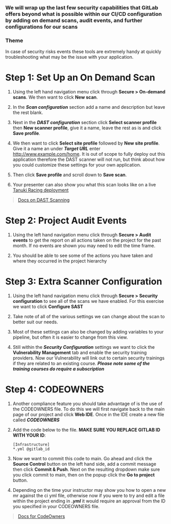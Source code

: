 ### We will wrap up the last few security capabilities that GitLab offers beyond what is possible within our CI/CD configuration by adding on demand scans, audit events, and further configurations for our scans

### Theme

In case of security risks events these tools are extremely handy at quickly troubleshooting what may be the issue with your application.

# Step 1: Set Up an On Demand Scan

1. Using the left hand navigation menu click through **Secure > On-demand scans**. We then want to click **New scan**.
  
2. In the ***Scan configuration*** section add a name and description but leave the rest blank.
  
3. Next in the ***DAST configuration*** section click **Select scanner profile** then **New scanner profile**, give it a name, leave the rest as is and click **Save profile**.
  
4. We then want to click **Select site profile** followed by **New site profile**. Give it a name an under ***Target URL*** enter http://www.example.com/home. It is out of scope to fully deploy out this application therefore the DAST scanner will not run, but think about how you could customize these settings for your own application.
  
5. Then click **Save profile** and scroll down to **Save scan**.
  
6. Your presenter can also show you what this scan looks like on a live [Tanuki Racing deployment](https://gitlab.com/gitlab-learn-labs/webinars/tanuki-racing/tanuki-racing-application/-/on_demand_scans#/all)

> [Docs on DAST Scanning](https://docs.gitlab.com/ee/user/application_security/dast/)

# Step 2: Project Audit Events

1. Using the left hand navigation menu click through **Secure > Audit events** to get the report on all actions taken on the project for the past month. If no events are shown you may need to edit the time frame.
  
2. You should be able to see some of the actions you have taken and where they occurred in the project hierarchy

# Step 3: Extra Scanner Configuration

1. Using the left hand navigation menu click through **Secure > Security configuration** to see all of the scans we have enabled. For this exercise we want to click **Configure SAST**
  
2. Take note of all of the various settings we can change about the scan to better suit our needs. 
  
3. Most of these settings can also be changed by adding variables to your pipeline, but often it is easier to change from this view.
  
4. Still within the ***Security Configuration*** settings we want to click the **Vulnerability Management** tab and enable the security training providers. Now our Vulnerability will link out to certain security trainings if they are related to an existing course. **_Please note some of the training courses do require a subscription_**
  
# Step 4: CODEOWNERS

1. Another compliance feature you should take advantage of is the use of the CODEOWNERS file. To do this we will first navigate back to the main page of our project and click **Web IDE**. Once in the IDE create a new file called ***CODEOWNERS***
  
2. Add the code below to the file. **MAKE SURE YOU REPLACE GITLAB ID WITH YOUR ID**:
    ```
    [Infrastructure]
    *.yml @gitlab_id
    ```

3. Now we want to commit this code to main. Go ahead and click the **Source Control** button on the left hand side, add a commit message then click **Commit & Push**. Next on the resulting dropdown make sure you click commit to main, then on the popup click the **Go to project** button. 

4. Depending on the time your instructor may show you how to open a new mr against the ci yml file, otherwise now if you were to try and edit a file within the project ending in ***.yml*** it would require an approval from the ID you specified in your CODEOWNERS file.

> [Docs for CodeOwners](https://docs.gitlab.com/ee/user/project/code_owners.html)
